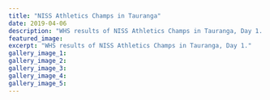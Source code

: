 ```yaml
---
title: "NISS Athletics Champs in Tauranga"
date: 2019-04-06
description: "WHS results of NISS Athletics Champs in Tauranga, Day 1..."
featured_image: 
excerpt: "WHS results of NISS Athletics Champs in Tauranga, Day 1."
gallery_image_1: 
gallery_image_2: 
gallery_image_3: 
gallery_image_4: 
gallery_image_5: 
---
```

